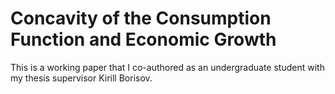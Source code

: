 # Concavity of the Consumption Function and Economic Growth
This is a working paper that I co-authored as an undergraduate student with my thesis supervisor Kirill Borisov.
